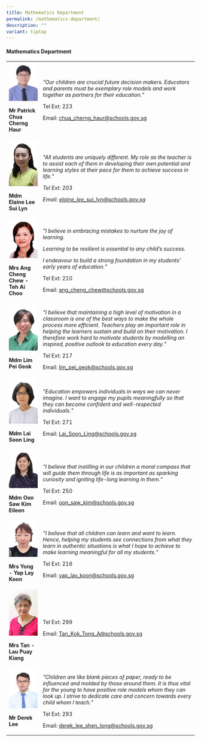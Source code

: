 ```yaml
---
title: Mathematics Department
permalink: /mathematics-department/
description: ""
variant: tiptap
---
```

<h4><strong>Mathematics Department</strong></h4>
<table>
<tbody>
<tr>
<td rowspan="1" colspan="1">
<div class="isomer-image-wrapper">
<img style="width:100%;" height="auto" width="100%" src="/images/ma1.jpg">
</div>
<p><strong>Mr Patrick Chua Cherng Haur</strong>
</p>
</td>
<td rowspan="1" colspan="1">
<p><em>"Our children are crucial future decision makers. Educators and parents must be exemplary role models and work together as partners for their education."</em>
</p>
<p>Tel Ext: 223</p>
<p>Email:&nbsp;<a href="mailto:chua_cherng_haur@schools.gov.sg" rel="noopener noreferrer nofollow" target="_blank">chua_cherng_haur@schools.gov.sg</a>
</p>
</td>
</tr>
<tr>
<td rowspan="1" colspan="1">
<div class="isomer-image-wrapper">
<img style="width:100%;" height="auto" width="100%" src="/images/ELAINE.jpg">
</div>
<p><strong>Mdm Elaine Lee Sui Lyn</strong>
</p>
</td>
<td rowspan="1" colspan="1">
<p><em>"All students are uniquely different. My role as the teacher is to assist each of them in developing their own potential and learning styles at their pace for them to achieve success in life."</em>
</p>
<p><em>Tel Ext: 203</em>
</p>
<p><em>Email:&nbsp;<a href="mailto:elaine_lee_sui_lyn@schools.gov.sg" rel="noopener noreferrer nofollow" target="_blank">elaine_lee_sui_lyn@schools.gov.sg</a></em>
</p>
</td>
</tr>
<tr>
<td rowspan="1" colspan="1">
<div class="isomer-image-wrapper">
<img style="width:100%;" height="auto" width="100%" src="/images/ma5.jpg">
</div>
<p><strong>Mrs Ang Cheng Chew - Teh Ai Choo</strong>
</p>
</td>
<td rowspan="1" colspan="1">
<p><em>"I believe in embracing mistakes to nurture the joy of learning.</em>
</p>
<p><em>Learning to be resilient is essential to any child’s success.</em>
</p>
<p><em>I endeavour to build a strong foundation in my students’ early years of education."</em>
</p>
<p>Tel Ext: 210</p>
<p>Email:&nbsp;<a href="mailto:ang_cheng_chew@schools.gov.sg" rel="noopener noreferrer nofollow" target="_blank">ang_cheng_chew@schools.gov.sg</a>
</p>
</td>
</tr>
<tr>
<td rowspan="1" colspan="1">
<div class="isomer-image-wrapper">
<img style="width:100%;" height="auto" width="100%" src="/images/SHANNON.jpg">
</div>
<p><strong>Mdm Lim Pei Geok</strong>
</p>
</td>
<td rowspan="1" colspan="1">
<p><em>"I believe that maintaining a high level of motivation in a classroom is one of the best ways to make the whole process more efficient. Teachers play an important role in helping the learners sustain and build on their motivation. I therefore work hard to motivate students by modelling an inspired, positive outlook to education every day."</em>
</p>
<p>Tel Ext: 217</p>
<p>Email:&nbsp;<a href="mailto:lim_pei_geok@schools.gov.sg" rel="noopener noreferrer nofollow" target="_blank">lim_pei_geok@schools.gov.sg</a>
</p>
</td>
</tr>
<tr>
<td rowspan="1" colspan="1">
<div class="isomer-image-wrapper">
<img style="width:100%;" height="auto" width="100%" src="/images/LAI SOON LING.jpg">
</div>
<p><strong>Mdm Lai Soon Ling</strong>
</p>
</td>
<td rowspan="1" colspan="1">
<p><em>"Education empowers individuals in ways we can never imagine. I want to engage my pupils meaningfully so that they can become confident and well-respected individuals."</em>
</p>
<p>Tel Ext: 271</p>
<p>Email:&nbsp;<a href="mailto:Lai_Soon_Ling@schools.gov.sg" rel="noopener noreferrer nofollow" target="_blank">Lai_Soon_Ling@schools.gov.sg</a>
</p>
</td>
</tr>
<tr>
<td rowspan="1" colspan="1">
<div class="isomer-image-wrapper">
<img style="width:100%;" height="auto" width="100%" src="/images/ma9.jpg">
</div>
<p><strong>Mdm Oon Saw Kim Eileen</strong>
</p>
</td>
<td rowspan="1" colspan="1">
<p><em>"I believe that instilling in our children a moral compass that will guide them through life is as important as sparking curiosity and igniting life-long learning in them."</em>
</p>
<p>Tel Ext: 250</p>
<p>Email:&nbsp;<a href="mailto:oon_saw_kim@schools.gov.sg" rel="noopener noreferrer nofollow" target="_blank">oon_saw_kim@schools.gov.sg</a>
</p>
</td>
</tr>
<tr>
<td rowspan="1" colspan="1">
<div class="isomer-image-wrapper">
<img style="width:100%;" height="auto" width="100%" src="/images/LAY KOON.jpg">
</div>
<p><strong>Mrs Yong - Yap Lay Koon</strong>
</p>
</td>
<td rowspan="1" colspan="1">
<p><em>“I believe that all children can learn and want to learn. Hence, helping my students see connections from what they learn in authentic situations is what I hope to achieve to make learning meaningful for all my students.”</em>
</p>
<p>Tel Ext: 216</p>
<p>Email:&nbsp;<a href="mailto:yap_lay_koon@schools.gov.sg" rel="noopener noreferrer nofollow" target="_blank">yap_lay_koon@schools.gov.sg</a>
</p>
</td>
</tr>
<tr>
<td rowspan="1" colspan="1">
<div class="isomer-image-wrapper">
<img style="width:100%;" height="auto" width="100%" src="/images/MRS TAN.jpg">
</div>
<p><strong>Mrs Tan - Lau Puay Kiang</strong>
</p>
</td>
<td rowspan="1" colspan="1">
<p></p>
<p>Tel Ext: 299</p>
<p>Email:&nbsp;<a href="mailto:Tan_Kok_Tong_A@schools.gov.sg" rel="noopener noreferrer nofollow" target="_blank">Tan_Kok_Tong_A@schools.gov.sg</a>
</p>
</td>
</tr>
<tr>
<td rowspan="1" colspan="1">
<div class="isomer-image-wrapper">
<img style="width:100%;" height="auto" width="100%" src="/images/ma11.jpg">
</div>
<p><strong>Mr Derek Lee</strong>
</p>
</td>
<td rowspan="1" colspan="1">
<p><em>"Children are like blank pieces of paper, ready to be influenced and molded by those around them. It is thus vital for the young to have positive role models whom they can look up. I strive to dedicate care and concern towards every child whom I teach."</em>
</p>
<p>Tel Ext: 293</p>
<p>Email:&nbsp;<a href="mailto:derek_lee_shen_long@schools.gov.sg" rel="noopener noreferrer nofollow" target="_blank">derek_lee_shen_long@schools.gov.sg</a>
</p>
</td>
</tr>
</tbody>
</table>
<p></p>